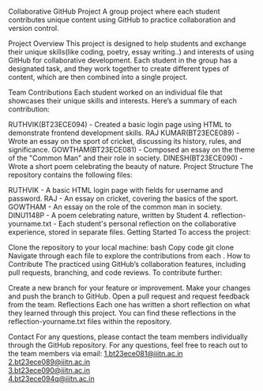 Collaborative GitHub Project
A group project where each student contributes unique content using GitHub to practice collaboration and version control.

Project Overview
This project is designed to help students and exchange their unique skills(like coding, poetry, essay writing..) and interests of using GitHub for collaborative development. Each student in the group has a designated task, and they work together to create different types of content, which are then combined into a single project.

Team Contributions
Each student worked on an individual file that showcases their unique skills and interests. Here’s a summary of each contribution:

RUTHVIK(BT23ECE094) - Created a basic login page using HTML to demonstrate frontend development skills.
RAJ KUMAR(BT23ECE089) - Wrote an essay on the sport of cricket, discussing its history, rules, and significance.
GOWTHAM(BT23ECE081) - Composed an essay on the theme of the "Common Man" and their role in society.
DINESH(BT23ECE090) - Wrote a short poem celebrating the beauty of nature.
Project Structure
The repository contains the following files:

RUTHVIK - A basic HTML login page with fields for username and password.
RAJ - An essay on cricket, covering the basics of the sport.
GOWTHAM - An essay on the role of the common man in society.
DINU1148P - A poem celebrating nature, written by Student 4.
reflection-yourname.txt - Each student's personal reflection on the collaborative experience, stored in separate files.
Getting Started
To access the project:

Clone the repository to your local machine:
bash
Copy code
git clone <repository-url>
Navigate through each file to explore the contributions from each .
How to Contribute
The practiced using GitHub’s collaboration features, including pull requests, branching, and code reviews. To contribute further:

Create a new branch for your feature or improvement.
Make your changes and push the branch to GitHub.
Open a pull request and request feedback from the team.
Reflections
Each one has written a short reflection on what they learned through this project. You can find these reflections in the reflection-yourname.txt files within the repository.


Contact
For any questions, please contact the team members individually through the GitHub repository.
For any questions, feel free to reach out to the team members via email:
1.bt23ece081@iiitn.ac.in<br>
2.bt23ece089@iiitn.ac.in<br>
3.bt23ece090@iiitn.ac.in<br>
4.bt23ece094q@iiitn.ac.in
